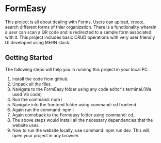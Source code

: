 # FormEasy
This project is all about dealing with Forms. Users can upload, create, search different forms of thier organization. There is a functionality wherein a user can scan a QR code and is redirected to a sample form associated with it. This project includes basic CRUD operations with very user friendly UI developed using MERN stack. 

## Getting Started
The following steps will help you in running this project in your local PC.
1. Install the code from github.
2. Unpack all the files.
3. Navigate to the FormEasy folder using any code editor's terminal.(We used VS code)
4. Run the command: npm i
5. Navigate into the frontend folder using command: cd frontend
6. Again run the command: npm i
7. Again comeback to the Formeasy folder using command: cd..
8. The above steps would install all the necessary dependencies that the website uses.
9. Now to run the website locally, use command: npm run dev. This will open your project in any browser. 
